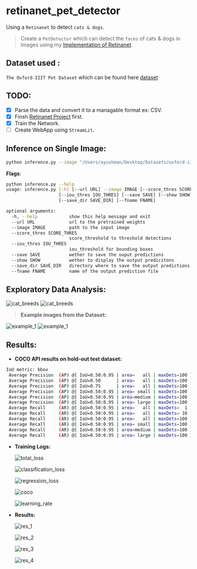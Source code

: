 # retinanet_pet_detector
Using a `Retinanet` to detect `cats & dogs`.

> Create a `PetDetector` which can detect the `faces` of cats & dogs in Images using my [Implementation of Retinanet](https://github.com/benihime91/pytorch_retinanet).

## Dataset used :
`The Oxford-IIIT Pet Dataset` which can be found here [dataset](https://www.robots.ox.ac.uk/~vgg/data/pets/)

## TODO: 
- [x] Parse the data and convert it to a managable format ex: CSV.
- [x] Finsh [Retinanet Project](https://github.com/benihime91/pytorch_retinanet) first.
- [x] Train the Network.
- [ ] Create WebApp using `StreamLit`.

## Inference on Single Image:
```bash
python inference.py --image "/Users/ayushman/Desktop/Datasets/oxford-iiit-pet/images/great_pyrenees_19.jpg" --fname res_test.png
```
**Flags**:
```bash
python inference.py --help
usage: inference.py [-h] [--url URL] --image IMAGE [--score_thres SCORE_THRES]
                    [--iou_thres IOU_THRES] [--save SAVE] [--show SHOW]
                    [--save_dir SAVE_DIR] [--fname FNAME]

optional arguments:
  -h, --help            show this help message and exit
  --url URL             url to the pretrained weights
  --image IMAGE         path to the input image
  --score_thres SCORE_THRES
                        score_threshold to threshold detections
  --iou_thres IOU_THRES
                        iou_threshold for bounding boxes
  --save SAVE           wether to save the ouput predictions
  --show SHOW           wether to display the output predicitons
  --save_dir SAVE_DIR   directory where to save the output predictions
  --fname FNAME         name of the output prediction file
```

## Exploratory Data Analysis:
![cat_breeds](nbs/Ims/cat_breeds.png)
![cat_breeds](nbs/Ims/dog_breeds.png)  

>**Example images from the Dataset:**  

![example_1](nbs/Ims/example.png)
![example_1](nbs/Ims/example_2.png)

## Results:
- **COCO API results on hold-out test dataset:**
```bash
IoU metric: bbox
 Average Precision  (AP) @[ IoU=0.50:0.95 | area=   all | maxDets=100 ] = 0.594
 Average Precision  (AP) @[ IoU=0.50      | area=   all | maxDets=100 ] = 0.919
 Average Precision  (AP) @[ IoU=0.75      | area=   all | maxDets=100 ] = 0.584
 Average Precision  (AP) @[ IoU=0.50:0.95 | area= small | maxDets=100 ] = -1.000
 Average Precision  (AP) @[ IoU=0.50:0.95 | area=medium | maxDets=100 ] = 0.800
 Average Precision  (AP) @[ IoU=0.50:0.95 | area= large | maxDets=100 ] = 0.586
 Average Recall     (AR) @[ IoU=0.50:0.95 | area=   all | maxDets=  1 ] = 0.612
 Average Recall     (AR) @[ IoU=0.50:0.95 | area=   all | maxDets= 10 ] = 0.654
 Average Recall     (AR) @[ IoU=0.50:0.95 | area=   all | maxDets=100 ] = 0.654
 Average Recall     (AR) @[ IoU=0.50:0.95 | area= small | maxDets=100 ] = -1.000
 Average Recall     (AR) @[ IoU=0.50:0.95 | area=medium | maxDets=100 ] = 0.800
 Average Recall     (AR) @[ IoU=0.50:0.95 | area= large | maxDets=100 ] = 0.642
```
- **Training Logs:**
  
  ![total_loss](pets_logs/pets_total_loss.png)

  ![classification_loss](pets_logs/pets_classification_loss.png)

  ![regression_loss](pets_logs/pets_regression_loss.png)

  ![coco](pets_logs/pets_valid_mAP.png)

  ![learning_rate](pets_logs/pets_learning_rate.png)

- **Results:**
  
  ![res_1](pets_logs/res_1.png)

  ![res_2](pets_logs/res_2.png)

  ![res_3](pets_logs/res_3.png)

  ![res_4](pets_logs/res_4.png)
